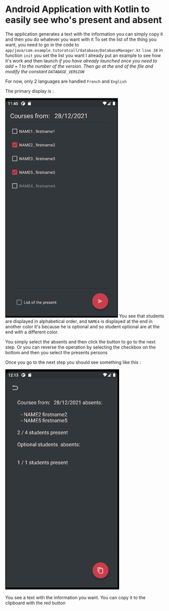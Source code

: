 # Android Application with Kotlin to easily see who's present and absent 

The application generates a text with the information you can simply copy it and then you do whatever you want with it 
To set the list of the thing you want, you need to go in the code to `app/java/com.example.tutoratcall/database/DatabaseManager.kt`
`line 38` in function `init` you set the list you want I already put an example to see how it's work and then launch 
*if you have already launched once you need to add + 1 to the number of the version. 
Then go at the end of the file and modify the constant `DATABASE_VERSION`* 

For now, only 2 languages are handled `French` and `English`

The primary display is : 

![primary.png](.resReadme/primary.png)
You see that students are displayed in alphabetical order,  and `NAME4` is displayed at the end in another color 
it's because he is optional and so student optional are at the end with a different color. 

You simply select the absents and then click the button to go to the next step.
Or you can reverse the operation by selecting the checkbox on the bottom and then you select the presents persons 

Once you go to the next step you should see something like this :

![result.png](.resReadme/result.png)

You see a text with the information you want. You can copy it to the clipboard with the red button 
